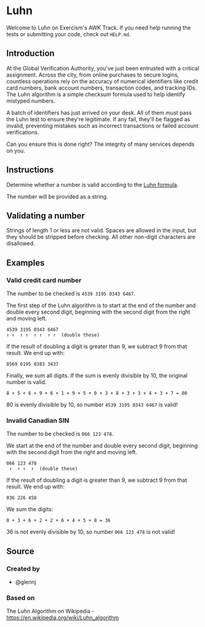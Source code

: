 # Luhn

Welcome to Luhn on Exercism's AWK Track.
If you need help running the tests or submitting your code, check out `HELP.md`.

## Introduction

At the Global Verification Authority, you've just been entrusted with a critical assignment.
Across the city, from online purchases to secure logins, countless operations rely on the accuracy of numerical identifiers like credit card numbers, bank account numbers, transaction codes, and tracking IDs.
The Luhn algorithm is a simple checksum formula used to help identify mistyped numbers.

A batch of identifiers has just arrived on your desk.
All of them must pass the Luhn test to ensure they're legitimate.
If any fail, they'll be flagged as invalid, preventing mistakes such as incorrect transactions or failed account verifications.

Can you ensure this is done right? The integrity of many services depends on you.

## Instructions

Determine whether a number is valid according to the [Luhn formula][luhn].

The number will be provided as a string.

## Validating a number

Strings of length 1 or less are not valid.
Spaces are allowed in the input, but they should be stripped before checking.
All other non-digit characters are disallowed.

## Examples

### Valid credit card number

The number to be checked is `4539 3195 0343 6467`.

The first step of the Luhn algorithm is to start at the end of the number and double every second digit, beginning with the second digit from the right and moving left.

```text
4539 3195 0343 6467
↑ ↑  ↑ ↑  ↑ ↑  ↑ ↑  (double these)
```

If the result of doubling a digit is greater than 9, we subtract 9 from that result.
We end up with:

```text
8569 6195 0383 3437
```

Finally, we sum all digits.
If the sum is evenly divisible by 10, the original number is valid.

```text
8 + 5 + 6 + 9 + 6 + 1 + 9 + 5 + 0 + 3 + 8 + 3 + 3 + 4 + 3 + 7 = 80
```

80 is evenly divisible by 10, so number `4539 3195 0343 6467` is valid!

### Invalid Canadian SIN

The number to be checked is `066 123 478`.

We start at the end of the number and double every second digit, beginning with the second digit from the right and moving left.

```text
066 123 478
 ↑  ↑ ↑  ↑  (double these)
```

If the result of doubling a digit is greater than 9, we subtract 9 from that result.
We end up with:

```text
036 226 458
```

We sum the digits:

```text
0 + 3 + 6 + 2 + 2 + 6 + 4 + 5 + 8 = 36
```

36 is not evenly divisible by 10, so number `066 123 478` is not valid!

[luhn]: https://en.wikipedia.org/wiki/Luhn_algorithm

## Source

### Created by

- @glennj

### Based on

The Luhn Algorithm on Wikipedia - https://en.wikipedia.org/wiki/Luhn_algorithm
